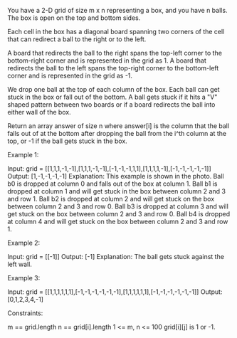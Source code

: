 You have a 2-D grid of size m x n representing a box, and you have n balls.
The box is open on the top and bottom sides.

Each cell in the box has a diagonal board spanning two corners of the cell
that can redirect a ball to the right or to the left.


A board that redirects the ball to the right spans the top-left corner to the
bottom-right corner and is represented in the grid as 1.
A board that redirects the ball to the left spans the top-right corner to the
bottom-left corner and is represented in the grid as -1.


We drop one ball at the top of each column of the box. Each ball can get
stuck in the box or fall out of the bottom. A ball gets stuck if it hits a
"V" shaped pattern between two boards or if a board redirects the ball into
either wall of the box.

Return an array answer of size n where answer[i] is the column that the ball
falls out of at the bottom after dropping the ball from the i^th column at
the top, or -1 if the ball gets stuck in the box.


Example 1:




Input: grid =
[[1,1,1,-1,-1],[1,1,1,-1,-1],[-1,-1,-1,1,1],[1,1,1,1,-1],[-1,-1,-1,-1,-1]]
Output: [1,-1,-1,-1,-1]
Explanation: This example is shown in the photo.
Ball b0 is dropped at column 0 and falls out of the box at column 1.
Ball b1 is dropped at column 1 and will get stuck in the box between column 2
and 3 and row 1.
Ball b2 is dropped at column 2 and will get stuck on the box between column 2
and 3 and row 0.
Ball b3 is dropped at column 3 and will get stuck on the box between column 2
and 3 and row 0.
Ball b4 is dropped at column 4 and will get stuck on the box between column 2
and 3 and row 1.


Example 2:


Input: grid = [[-1]]
Output: [-1]
Explanation: The ball gets stuck against the left wall.


Example 3:


Input: grid =
[[1,1,1,1,1,1],[-1,-1,-1,-1,-1,-1],[1,1,1,1,1,1],[-1,-1,-1,-1,-1,-1]]
Output: [0,1,2,3,4,-1]



Constraints:


m == grid.length
n == grid[i].length
1 <= m, n <= 100
grid[i][j] is 1 or -1.




